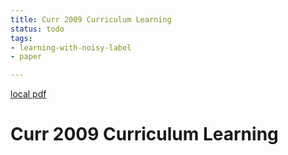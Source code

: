 ```yaml
---
title: Curr 2009 Curriculum Learning
status: todo
tags:
- learning-with-noisy-label
- paper

---
```


[local pdf](../../../pdfs/curr-2009-curriculum-learning.pdf)

# Curr 2009 Curriculum Learning
